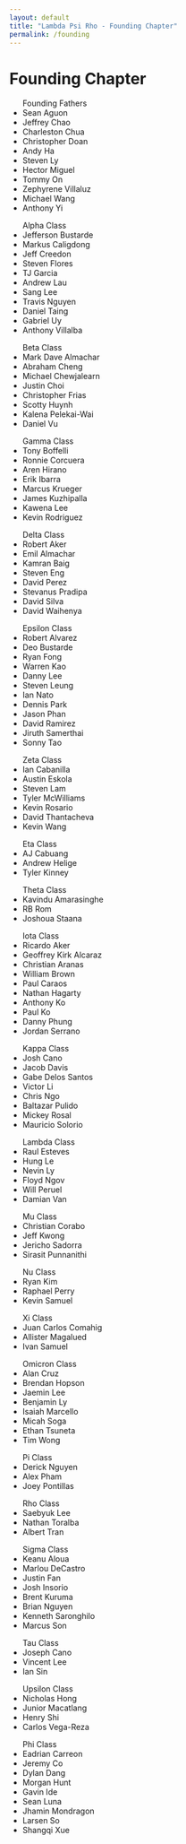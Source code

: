 ```yaml
---
layout: default
title: "Lambda Psi Rho - Founding Chapter"
permalink: /founding
---
```


<main>
  <div class="main-content-wrapper">
    <div class="text-center text-white">
      <h1 class="display-3"><strong>Founding Chapter</strong></h1>
      <div class="main-content-paragraph-wrapper" id="brothers-list">
        <ul class="founding-chapter-list">
          <div class="founding-chapter-titles">Founding Fathers</div>
          <li>Sean Aguon</li>
          <li>Jeffrey Chao</li>
          <li>Charleston Chua</li>
          <li>Christopher Doan</li>
          <li>Andy Ha</li>
          <li>Steven Ly</li>
          <li>Hector Miguel</li>
          <li>Tommy On</li>
          <li>Zephyrene Villaluz</li>
          <li>Michael Wang</li>
          <li>Anthony Yi</li>
        </ul>
        <ul class="founding-chapter-list">
          <div class="founding-chapter-titles">Alpha Class</div>
          <li>Jefferson Bustarde</li>
          <li>Markus Caligdong</li>
          <li>Jeff Creedon</li>
          <li>Steven Flores</li>
          <li>TJ Garcia</li>
          <li>Andrew Lau</li>
          <li>Sang Lee</li>
          <li>Travis Nguyen</li>
          <li>Daniel Taing</li>
          <li>Gabriel Uy</li>
          <li>Anthony Villalba</li>
        </ul>
        <ul class="founding-chapter-list">
          <div class="founding-chapter-titles">Beta Class</div>
          <li>Mark Dave Almachar</li>
          <li>Abraham Cheng</li>
          <li>Michael Chewjalearn</li>
          <li>Justin Choi</li>
          <li>Christopher Frias</li>
          <li>Scotty Huynh</li>
          <li>Kalena Pelekai-Wai</li>
          <li>Daniel Vu</li>
        </ul>
        <ul class="founding-chapter-list">
          <div class="founding-chapter-titles">Gamma Class</div>
          <li>Tony Boffelli</li>
          <li>Ronnie Corcuera</li>
          <li>Aren Hirano</li>
          <li>Erik Ibarra</li>
          <li>Marcus Krueger</li>
          <li>James Kuzhipalla</li>
          <li>Kawena Lee</li>
          <li>Kevin Rodriguez</li>
        </ul>
        <ul class="founding-chapter-list">
          <div class="founding-chapter-titles">Delta Class</div>
          <li>Robert Aker</li>
          <li>Emil Almachar</li>
          <li>Kamran Baig</li>
          <li>Steven Eng</li>
          <li>David Perez</li>
          <li>Stevanus Pradipa</li>
          <li>David Silva</li>
          <li>David Waihenya</li>
        </ul>
        <ul class="founding-chapter-list">
          <div class="founding-chapter-titles">Epsilon Class</div>
          <li>Robert Alvarez</li>
          <li>Deo Bustarde</li>
          <li>Ryan Fong</li>
          <li>Warren Kao</li>
          <li>Danny Lee</li>
          <li>Steven Leung</li>
          <li>Ian Nato</li>
          <li>Dennis Park</li>
          <li>Jason Phan</li>
          <li>David Ramirez</li>
          <li>Jiruth Samerthai</li>
          <li>Sonny Tao</li>
        </ul>
        <ul class="founding-chapter-list">
          <div class="founding-chapter-titles">Zeta Class</div>
          <li>Ian Cabanilla</li>
          <li>Austin Eskola</li>
          <li>Steven Lam</li>
          <li>Tyler McWilliams</li>
          <li>Kevin Rosario</li>
          <li>David Thantacheva</li>
          <li>Kevin Wang</li>
        </ul>
        <ul class="founding-chapter-list">
          <div class="founding-chapter-titles">Eta Class</div>
          <li>AJ Cabuang</li>
          <li>Andrew Helige</li>
          <li>Tyler Kinney</li>
        </ul>
        <ul class="founding-chapter-list">
          <div class="founding-chapter-titles">Theta Class</div>
          <li>Kavindu Amarasinghe</li>
          <li>RB Rom</li>
          <li>Joshoua Staana</li>
        </ul>
        <ul class="founding-chapter-list">
          <div class="founding-chapter-titles">Iota Class</div>
          <li>Ricardo Aker</li>
          <li>Geoffrey Kirk Alcaraz</li>
          <li>Christian Aranas</li>
          <li>William Brown</li>
          <li>Paul Caraos</li>
          <li>Nathan Hagarty</li>
          <li>Anthony Ko</li>
          <li>Paul Ko</li>
          <li>Danny Phung</li>
          <li>Jordan Serrano</li>
        </ul>
        <ul class="founding-chapter-list">
          <div class="founding-chapter-titles">Kappa Class</div>
          <li>Josh Cano</li>
          <li>Jacob Davis</li>
          <li>Gabe Delos Santos</li>
          <li>Victor Li</li>
          <li>Chris Ngo</li>
          <li>Baltazar Pulido</li>
          <li>Mickey Rosal</li>
          <li>Mauricio Solorio</li>
        </ul>
        <ul class="founding-chapter-list">
          <div class="founding-chapter-titles">Lambda Class</div>
          <li>Raul Esteves</li>
          <li>Hung Le</li>
          <li>Nevin Ly</li>
          <li>Floyd Ngov</li>
          <li>Will Peruel</li>
          <li>Damian Van</li>
        </ul>
        <ul class="founding-chapter-list">
          <div class="founding-chapter-titles">Mu Class</div>
          <li>Christian Corabo</li>
          <li>Jeff Kwong</li>
          <li>Jericho Sadorra</li>
          <li>Sirasit Punnanithi</li>
        </ul>
        <ul class="founding-chapter-list">
          <div class="founding-chapter-titles">Nu Class</div>
          <li>Ryan Kim</li>
          <li>Raphael Perry</li>
          <li>Kevin Samuel</li>
        </ul>
        <ul class="founding-chapter-list">
          <div class="founding-chapter-titles">Xi Class</div>
          <li>Juan Carlos Comahig</li>
          <li>Allister Magalued</li>
          <li>Ivan Samuel</li>
        </ul>
        <ul class="founding-chapter-list">
          <div class="founding-chapter-titles">Omicron Class</div>
          <li>Alan Cruz</li>
          <li>Brendan Hopson</li>
          <li>Jaemin Lee</li>
          <li>Benjamin Ly</li>
          <li>Isaiah Marcello</li>
          <li>Micah Soga</li>
          <li>Ethan Tsuneta</li>
          <li>Tim Wong</li>
        </ul>
        <ul class="founding-chapter-list">
          <div class="founding-chapter-titles">Pi Class</div>
          <li>Derick Nguyen</li>
          <li>Alex Pham</li>
          <li>Joey Pontillas</li>
        </ul>
        <ul class="founding-chapter-list">
          <div class="founding-chapter-titles">Rho Class</div>
          <li>Saebyuk Lee</li>
          <li>Nathan Toralba</li>
          <li>Albert Tran</li>
        </ul>
        <ul class="founding-chapter-list">
          <div class="founding-chapter-titles">Sigma Class</div>
          <li>Keanu Aloua</li>
          <li>Marlou DeCastro</li>
          <li>Justin Fan</li>
          <li>Josh Insorio</li>
          <li>Brent Kuruma</li>
          <li>Brian Nguyen</li>
          <li>Kenneth Saronghilo</li>
          <li>Marcus Son</li>
        </ul>
        <ul class="founding-chapter-list">
          <div class="founding-chapter-titles">Tau Class</div>
          <li>Joseph Cano</li>
          <li>Vincent Lee</li>
          <li>Ian Sin</li>
        </ul>
        <ul class="founding-chapter-list">
          <div class="founding-chapter-titles">Upsilon Class</div>
          <li>Nicholas Hong</li>
          <li>Junior Macatlang</li>
          <li>Henry Shi</li>
          <li>Carlos Vega-Reza</li>
        </ul>
        <ul class="founding-chapter-list">
          <div class="founding-chapter-titles">Phi Class</div>
          <li>Eadrian Carreon</li>
          <li>Jeremy Co</li>
          <li>Dylan Dang</li>
          <li>Morgan Hunt</li>
          <li>Gavin Ide</li>
          <li>Sean Luna</li>
          <li>Jhamin Mondragon</li>
          <li>Larsen So</li>
          <li>Shangqi Xue</li>
        </ul>
      </div>
    </div>
  </div>
</main>
